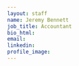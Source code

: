 ```yaml
---
layout: staff
name: Jeremy Bennett
job_title: Accountant
bio_html:
email:
linkedin:
profile_image:
---
```



